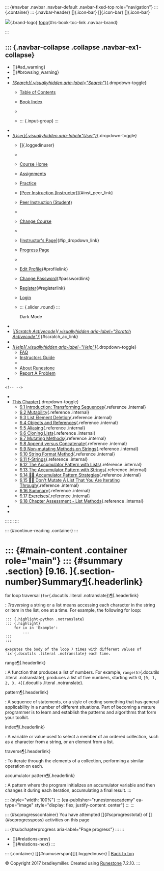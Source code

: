::: {#navbar .navbar .navbar-default .navbar-fixed-top role="navigation"}
::: {.container}
::: {.navbar-header}
[]{.icon-bar} []{.icon-bar} []{.icon-bar}

<div>

[![](../_static/img/RAIcon.png)](/runestone/default/user/login){.brand-logo}
[fopp](../index.html){#rs-book-toc-link .navbar-brand}

</div>
:::

::: {.navbar-collapse .collapse .navbar-ex1-collapse}
-   
-   []{#ad_warning}
-   []{#browsing_warning}
-   
-   [*[Search]{.visuallyhidden
    aria-label="Search"}*](#){.dropdown-toggle}
    -   [Table of Contents](../index.html)

    -   [Book Index](../genindex.html)

    -   

    -   ::: {.input-group}
        :::
-   
-   [*[User]{.visuallyhidden aria-label="User"}*](#){.dropdown-toggle}
    -   []{.loggedinuser}

    -   

    -   [Course Home](/ns/course/index)

    -   [Assignments](/assignment/student/chooseAssignment)

    -   [Practice](/runestone/assignments/practice)

    -   [[Peer Instruction
        (Instructor)](/runestone/peer/instructor.html)]{#inst_peer_link}

    -   [Peer Instruction (Student)](/runestone/peer/student.html)

    -   

    -   [Change Course](/runestone/default/courses)

    -   

    -   [[Instructor\'s
        Page](/runestone/admin/index)]{#ip_dropdown_link}

    -   [Progress Page](/runestone/dashboard/studentreport)

    -   

    -   [Edit Profile](/runestone/default/user/profile){#profilelink}

    -   [Change
        Password](/runestone/default/user/change_password){#passwordlink}

    -   [Register](/runestone/default/user/register){#registerlink}

    -   [Login](#)

    -   ::: {.slider .round}
        :::

        Dark Mode
-   
-   [[*[Scratch Activecode]{.visuallyhidden
    aria-label="Scratch Activecode"}*](javascript:runestoneComponents.popupScratchAC())]{#scratch_ac_link}
-   
-   [*[Help]{.visuallyhidden aria-label="Help"}*](#){.dropdown-toggle}
    -   [FAQ](http://runestoneinteractive.org/pages/faq.html)
    -   [Instructors Guide](https://guide.runestone.academy)
    -   
    -   [About Runestone](http://runestoneinteractive.org)
    -   [Report A
        Problem](/runestone/default/reportabug?course=fopp&page=Glossary)
-   

```{=html}
<!-- -->
```
-   
-   [This Chapter](../index.html){.dropdown-toggle}
    -   [9.1 Introduction: Transforming
        Sequences](intro-SequenceMutation.html){.reference .internal}
    -   [9.2 Mutability](Mutability.html){.reference .internal}
    -   [9.3 List Element Deletion](ListDeletion.html){.reference
        .internal}
    -   [9.4 Objects and
        References](ObjectsandReferences.html){.reference .internal}
    -   [9.5 Aliasing](Aliasing.html){.reference .internal}
    -   [9.6 Cloning Lists](CloningLists.html){.reference .internal}
    -   [9.7 Mutating Methods](MutatingMethods.html){.reference
        .internal}
    -   [9.8 Append versus
        Concatenate](AppendversusConcatenate.html){.reference .internal}
    -   [9.9 Non-mutating Methods on
        Strings](NonmutatingMethodsonStrings.html){.reference .internal}
    -   [9.10 String Format Method](StringFormatting.html){.reference
        .internal}
    -   [9.11 f-Strings](FStrings.html){.reference .internal}
    -   [9.12 The Accumulator Pattern with
        Lists](TheAccumulatorPatternwithLists.html){.reference
        .internal}
    -   [9.13 The Accumulator Pattern with
        Strings](TheAccumulatorPatternwithStrings.html){.reference
        .internal}
    -   [9.14 👩‍💻 Accumulator Pattern
        Strategies](WPAccumulatorPatternStrategies.html){.reference
        .internal}
    -   [9.15 👩‍💻 Don't Mutate A List That You Are Iterating
        Through](WPDontMutateAListYouIterateThrough.html){.reference
        .internal}
    -   [9.16 Summary](Glossary.html){.reference .internal}
    -   [9.17 Exercises](Exercises.html){.reference .internal}
    -   [9.18 Chapter Assessment - List
        Methods](week4a1.html){.reference .internal}
-   
-   
:::
:::
:::

::: {#continue-reading .container}
:::

::: {#main-content .container role="main"}
::: {#summary .section}
[9.16. ]{.section-number}Summary[¶](#summary "Permalink to this heading"){.headerlink}
======================================================================================

for loop traversal (`for`{.docutils .literal .notranslate})[¶](#term-for-loop-traversal-for "Permalink to this term"){.headerlink}

:   *Traversing* a string or a list means accessing each character in
    the string or item in the list, one at a time. For example, the
    following for loop:

    ::: {.highlight-python .notranslate}
    ::: {.highlight}
        for ix in 'Example':
            ...
    :::
    :::

    executes the body of the loop 7 times with different values of
    `ix`{.docutils .literal .notranslate} each time.

range[¶](#term-range "Permalink to this term"){.headerlink}

:   A function that produces a list of numbers. For example,
    `range(5)`{.docutils .literal .notranslate}, produces a list of five
    numbers, starting with 0, `[0, 1, 2, 3, 4]`{.docutils .literal
    .notranslate}.

pattern[¶](#term-pattern "Permalink to this term"){.headerlink}

:   A sequence of statements, or a style of coding something that has
    general applicability in a number of different situations. Part of
    becoming a mature programmer is to learn and establish the patterns
    and algorithms that form your toolkit.

index[¶](#term-index "Permalink to this term"){.headerlink}

:   A variable or value used to select a member of an ordered
    collection, such as a character from a string, or an element from a
    list.

traverse[¶](#term-traverse "Permalink to this term"){.headerlink}

:   To iterate through the elements of a collection, performing a
    similar operation on each.

accumulator pattern[¶](#term-accumulator-pattern "Permalink to this term"){.headerlink}

:   A pattern where the program initializes an accumulator variable and
    then changes it during each iteration, accumulating a final result.
:::

::: {style="width: 100%"}
::: {ea-publisher="runestoneacademy" ea-type="image" style="display: flex; justify-content: center"}
:::
:::

::: {#scprogresscontainer}
You have attempted []{#scprogresstotal} of []{#scprogressposs}
activities on this page

::: {#subchapterprogress aria-label="Page progress"}
:::
:::

-   [[](WPDontMutateAListYouIterateThrough.html)]{#relations-prev}
-   [[](Exercises.html)]{#relations-next}
:::

::: {.container}
[]{#numuserspan}[]{.loggedinuser} \| [Back to top](#)

© Copyright 2017 bradleymiller. Created using
[Runestone](http://runestoneinteractive.org/) 7.2.10.
:::
